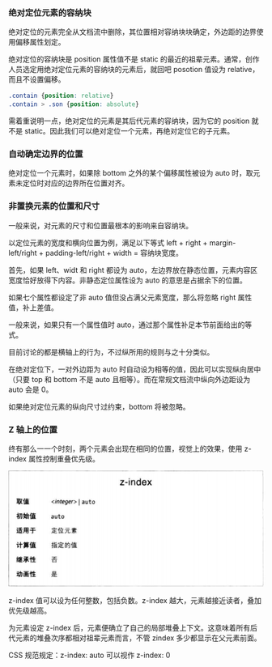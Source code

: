 ### 绝对定位元素的容纳块

绝对定位的元素完全从文档流中删除，其位置相对容纳块块确定，外边距的边界使用偏移属性划定。

绝对定位的容纳块是 position 属性值不是 static 的最近的祖辈元素。通常，创作人员选定用绝对定位元素的容纳块的元素后，就回吧 posotion 值设为 relative，而且不设置偏移。

```CSS
.contain {position: relative}
.contain > .son {position: absolute}
```

需着重说明一点，绝对定位的元素是其后代元素的容纳块，因为它的 position 就不是 static。因此我们可以绝对定位一个元素，再绝对定位它的子元素。

### 自动确定边界的位置

绝对定位一个元素时，如果除 bottom 之外的某个偏移属性被设为 auto 时，取元素未定位时对应的边界所在位置对齐。

### 非置换元素的位置和尺寸

一般来说，对元素的尺寸和位置最根本的影响来自容纳块。

以定位元素的宽度和横向位置为例，满足以下等式
left + right + margin-left/right + padding-left/right + width = 容纳块宽度。

首先，如果 left、widt 和 right 都设为 auto，左边界放在静态位置，元素内容区宽度恰好放得下内容。非静态定位属性设为 auto 的意思是占据余下的位置。

如果七个属性都设定了非 auto 值但没占满父元素宽度，那么将忽略 right 属性值，补上差值。

一般来说，如果只有一个属性值时 auto，通过那个属性补足本节前面给出的等式。

目前讨论的都是横轴上的行为，不过纵所用的规则与之十分类似。

在绝对定位下，一对外边距为 auto 时自动设为相等的值，因此可以实现纵向居中（只要 top 和 bottom 不是 auto 且相等）。而在常规文档流中纵向外边距设为 auto 会是 0。

如果绝对定位元素的纵向尺寸过约束，bottom 将被忽略。

### Z 轴上的位置

终有那么一一个时刻，两个元素会出现在相同的位置，视觉上的效果，使用 z-index 属性控制重叠优先级。

![](z-index.png)

z-index 值可以设为任何整数，包括负数。z-index 越大，元素越接近读者，叠加优先级越高。

为元素设定 z-index 后，元素便确立了自己的局部堆叠上下文。这意味着所有后代元素的堆叠次序都相对祖辈元素而言，不管 zindex 多少都显示在父元素前面。

CSS 规范规定：z-index: auto 可以视作 z-index: 0
